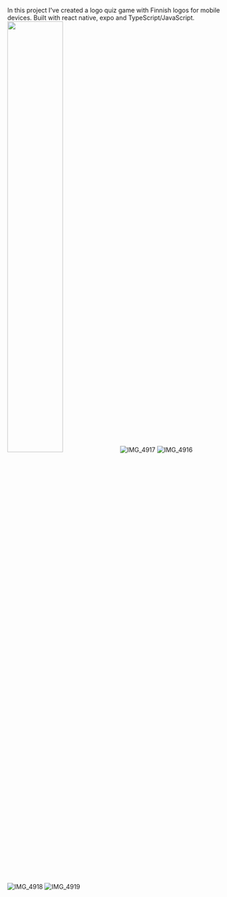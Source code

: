 In this project I've created a logo quiz game with Finnish logos for mobile devices. Built with react native, expo and TypeScript/JavaScript.
<img src="https://github.com/user-attachments/assets/afc9b674-4002-4b6b-b634-afa3cc6949b8" width=50% height=50%>
![IMG_4917](https://github.com/user-attachments/assets/047cdecb-aeff-4cf3-9b3b-a8a004a89692)
![IMG_4916](https://github.com/user-attachments/assets/f3cd2186-a0c6-4ffa-85c8-f12a79a5bf02)
![IMG_4918](https://github.com/user-attachments/assets/80d6c4ee-9568-4386-8b9c-8a423718da91)
![IMG_4919](https://github.com/user-attachments/assets/21a8c83a-c7b1-42e7-9898-e0cea1cc6756)
